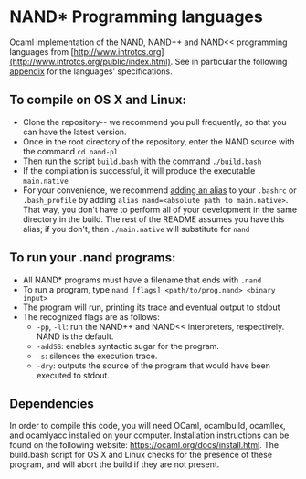 # NAND\* Programming languages

Ocaml implementation of the NAND, NAND++ and NAND<< programming languages from
[http://www.introtcs.org](http://www.introtcs.org/public/index.html).
See in particular the following [appendix](http://www.introtcs.org/public/lec_A_NAND_prog_lang.html) for the languages' specifications.

## To compile on OS X and Linux:

* Clone the repository-- we recommend you pull frequently, so that you can have the latest version.
* Once in the root directory of the repository, enter the NAND source with the command `cd nand-pl`
* Then run the script `build.bash` with the command `./build.bash`
* If the compilation is successful, it will produce the executable `main.native`
* For your convenience, we recommend [adding an alias](http://www.hostingadvice.com/how-to/set-command-aliases-linuxubuntudebian/) to your `.bashrc` or `.bash_profile` by adding `alias nand=<absolute path to main.native>`. That way, you don't have to perform all of your development in the same directory in the build. The rest of the README assumes you have this alias; if you don't, then `./main.native` will substitute for `nand`

## To run your .nand programs: 
* All NAND\* programs must have a filename that ends with `.nand` 
* To run a program, type `nand [flags] <path/to/prog.nand> <binary input>` 
* The program will run, printing its trace and eventual output to stdout 
* The recognized flags are as follows:
	* `-pp`, `-ll`: run the NAND++ and NAND<< interpreters, respectively. NAND is the default.
	* `-addSS`: enables syntactic sugar for the program.  
	* `-s`: silences the execution trace. 
	* `-dry`: outputs the source of the program that would have been executed to stdout. 
    
	
## Dependencies

In order to compile this code, you will need OCaml, ocamlbuild, ocamllex, and ocamlyacc installed on your computer. Installation instructions can be found on the following website: https://ocaml.org/docs/install.html. The build.bash script for OS X and Linux checks for the presence of these program, and will abort the build if they are not present.  
